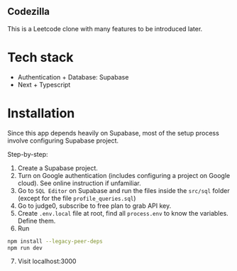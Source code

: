 Codezilla
---

This is a Leetcode clone with many features to be introduced later.

# Tech stack

- Authentication + Database: Supabase
- Next + Typescript

# Installation
Since this app depends heavily on Supabase, most of the setup process involve
configuring Supabase project.

Step-by-step:
1. Create a Supabase project.
2. Turn on Google authentication (includes configuring a project on Google
cloud). See online instruction if unfamiliar.
3. Go to `SQL Editor` on Supabase and run the files inside the `src/sql` folder
(except for the file `profile_queries.sql`)
4. Go to judge0, subscribe to free plan to grab API key.
5. Create `.env.local` file at root, find all `process.env` to know the
variables. Define them.
6. Run

```zsh
npm install --legacy-peer-deps
npm run dev
```

7. Visit localhost:3000

